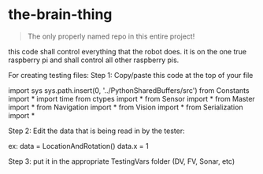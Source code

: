 # the-brain-thing
> The only properly named repo in this entire project!

this code shall control everything that the robot does. it is on the one true
raspberry pi and shall control all other raspberry pis.



For creating testing files:
Step 1: Copy/paste this code at the top of your file

import sys
sys.path.insert(0, '../PythonSharedBuffers/src')
from Constants import *
import time
from ctypes import *
from Sensor import *
from Master import *
from Navigation import *
from Vision import *
from Serialization import *

Step 2: Edit the data that is being read in by the tester:

ex:
data = LocationAndRotation()
data.x = 1

Step 3: put it in the appropriate TestingVars folder (DV, FV, Sonar, etc)